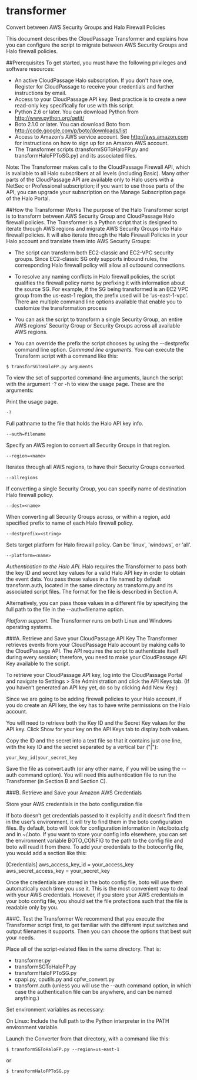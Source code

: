 transformer
===========

Convert between AWS Security Groups and Halo Firewall Policies

This document describes the CloudPassage Transformer and explains how you can configure the script to migrate between AWS Security Groups and Halo firewall policies.

##Prerequisites
To get started, you must have the following privileges and software resources:
* An active CloudPassage Halo subscription. If you don't have one, Register for CloudPassage to receive your credentials and further instructions by email.
* Access to your CloudPassage API key. Best practice is to create a new read-only key specifically for use with this script.
* Python 2.6 or later. You can download Python from http://www.python.org/getit/
* Boto 2.1.0 or later. You can download Boto from http://code.google.com/p/boto/downloads/list
* Access to Amazon’s AWS service account. See http://aws.amazon.com for instructions on how to sign up for an Amazon AWS account.
* The Transformer scripts (transformSGToHaloFP.py and transformHaloFPToSG.py) and its associated files.


Note:  The Transformer makes calls to the CloudPassage Firewall API, which is available to all Halo subscribers at all levels (including Basic). Many other parts of the CloudPassage API are available only to Halo users with a NetSec or Professional subscription; if you want to use those parts of the API, you can upgrade your subscription on the Manage Subscription page of the Halo Portal.

##How the Transformer Works
The purpose of the Halo Transformer script is to transform between AWS Security Group and CloudPassage Halo firewall policies. The Transformer is a Python script that is designed to iterate through AWS regions and migrate AWS Security Groups into Halo firewall policies. It will also iterate through the Halo Firewall Policies in your Halo account and translate them into AWS Security Groups:

* The script can transform both EC2-classic and EC2-VPC security groups.
Since EC2-classic SG only supports inbound rules, the corresponding Halo firewall policy will allow all outbound connections. 

* To resolve any naming conflicts in Halo firewall policies, the script qualifies the firewall policy name by prefixing it with information about the source SG. For example, if the SG being transformed is an EC2 VPC group from the us-east-1 region, the prefix used will be ‘us-east-1-vpc’.
There are multiple command line options available that enable you to customize the transformation process

* You can ask the script to transform a single Security Group, an entire AWS regions’ Security Group or Security Groups across all available AWS regions.
* You can override the prefix the script chooses by using the --destprefix command line option.
_Command line arguments._ You can execute the Transform script with a command like this:
```
$ transforSGToHaloFP.py arguments
```

To view the set of supported command-line arguments, launch the script with the argument -? or -h to view the usage page. These are the arguments:

Print the usage page.
```
-?
```

Full pathname to the file that holds the Halo API key info. 
```
--auth=filename
```

Specify an AWS region to convert all Security Groups in that region.
```
--region=<name>
```

Iterates through all AWS regions, to have their Security Groups converted.
```
--allregions
```

If converting a single Security Group, you can specify name of destination Halo firewall policy.
```
--dest=<name>
```

When converting all Security Groups across, or within a region, add specified prefix to name of each Halo firewall policy.
```
--destprefix=<string>
```

Sets target platform for Halo firewall policy. Can be 'linux', 'windows', or 'all'.
```
--platform=<name>
```

_Authentication to the Halo API._ Halo requires the Transformer to pass both the key ID and secret key values for a valid Halo API key in order to obtain the event data. You pass those values in a file named by default transform.auth, located in the same directory as transform.py and its associated script files. The format for the file is described in Section A.

Alternatively, you can pass those values in a different file by specifying the full path to the file in the --auth=filename option. 

_Platform support._ The Transformer runs on both Linux and Windows operating systems.

###A. Retrieve and Save your CloudPassage API Key
The Transformer retrieves events from your CloudPassage Halo account by making calls to the CloudPassage API. The API requires the script to authenticate itself during every session; therefore, you need to make your CloudPassage API Key available to the script. 

To retrieve your CloudPassage API key, log into the CloudPassage Portal and navigate to Settings > Site Administration and click the API Keys tab. (If you haven’t generated an API key yet, do so by clicking Add New Key.)

Since we are going to be adding firewall policies to your Halo account, if you do create an API key, the key has to have write permissions on the Halo account.


You will need to retrieve both the Key ID and the Secret Key values for the API key. Click Show for your key on the API Keys tab to display both values.

Copy the ID and the secret into a text file so that it contains just one line, with the key ID and the secret separated by a vertical bar ("|"):
```
your_key_id|your_secret_key
```

Save the file as convert.auth (or any other name, if you will be using the --auth command option). You will need this authentication file to run the Transformer (in Section B and Section C).

###B. Retrieve and Save your Amazon AWS Credentials

Store your AWS credentials in the boto configuration file 

If boto doesn’t get credentials passed to it explicitly and it doesn’t find them in the user’s environment, it will try to find them in the boto configuration files. By default, boto will look for configuration information in /etc/boto.cfg and in ~/.boto. If you want to store your config info elsewhere, you can set the environment variable BOTO_CONFIG to the path to the config file and boto will read it from there. To add your credentials to the botoconfig file, you would add a section like this:

[Credentials]
aws_access_key_id = your_access_key 
aws_secret_access_key = your_secret_key

Once the credentials are stored in the boto config file, boto will use them automatically each time you use it. This is the most convenient way to deal with your AWS credentials. However, if you store your AWS credentials in your boto config file, you should set the file protections such that the file is readable only by you.

###C. Test the Transformer
We recommend that you execute the Transformer script first, to get familiar with the different input switches and output filenames it supports. Then you can choose the options that best suit your needs.

Place all of the script-related files in the same directory. That is:
* transformer.py
* transformSGToHaloFP.py
* transformHaloFPToSG.py
* cpapi.py, cputils.py and cpfw_convert.py
* transform.auth (unless you will use the --auth command option, in which case the authentication file can be anywhere, and can be named anything.)

Set environment variables as necessary:

On Linux:
Include the full path to the Python interpreter  in the PATH environment variable.

Launch the Converter from that directory, with a command like this: 
```
$ transformSGToHaloFP.py --region=us-east-1
```
or
```
$ transformHaloFPToSG.py
```


<!---
#CPTAGS:partner-integration integration automation
#TBICON:images/ruby_icon.png
-->
